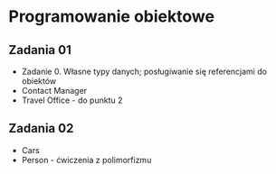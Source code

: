 # Programowanie obiektowe
<h2>Zadania 01</h2>
<ul>
<li>Zadanie 0. Własne typy danych; posługiwanie się referencjami do obiektów</li>
  <li>Contact Manager</li>
  <li>Travel Office - do punktu 2</li>
</ul>
<h2>Zadania 02</h2>
<ul>
  <li>Cars</li>
  <li>Person - ćwiczenia z polimorfizmu</li>
</ul>
